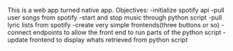This is a web app turned native app. 
Objectives:
-initialize spotify api
-pull user songs from spotify
-start and stop music through python script
-pull lyric lists from spotify
-create very simple frontends(three buttons or so)
-connect endpoints to allow the front end to run parts of the python script
-update frontend to display whats retrieved from python script
